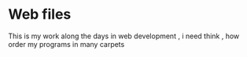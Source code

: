# Web files
This is my work along the days in web development , i need think , how order my programs in many carpets
